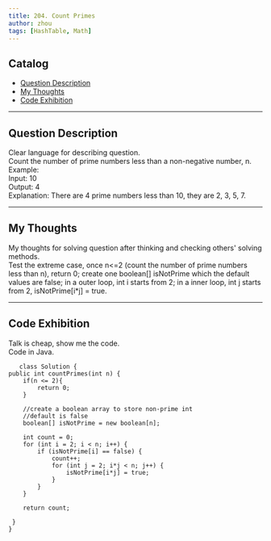 ```yaml
---
title: 204. Count Primes          
author: zhou      
tags: [HashTable, Math]        
---
```


       

## Catalog  
+ [Question Description](#partI)
+ [My Thoughts](#partII)
+ [Code Exhibition](#partIII)

----------------------------------

## Question Description
Clear language for describing question.    
Count the number of prime numbers less than a non-negative number, n.    
Example:   
Input: 10   
Output: 4   
Explanation: There are 4 prime numbers less than 10, they are 2, 3, 5, 7.     


----------------------------------

## My Thoughts
My thoughts for solving question after thinking and checking others' solving methods.        
Test the extreme case, once n<=2 (count the number of prime numbers less than n), return 0; create one boolean[] isNotPrime which the default values are false; in a outer loop, int i starts from 2; in a inner loop,  int j starts from 2, isNotPrime[i*j] = true.   


----------------------------------

## Code Exhibition
Talk is cheap, show me the code.    
Code in Java.     

       class Solution {
    public int countPrimes(int n) {
        if(n <= 2){
            return 0;
        }
        
        //create a boolean array to store non-prime int     
        //default is false
        boolean[] isNotPrime = new boolean[n];
        
        int count = 0;
        for (int i = 2; i < n; i++) {
            if (isNotPrime[i] == false) {
                count++;
                for (int j = 2; i*j < n; j++) {
                    isNotPrime[i*j] = true;
                }
            }
        }

        return count;
        
     }
    }



